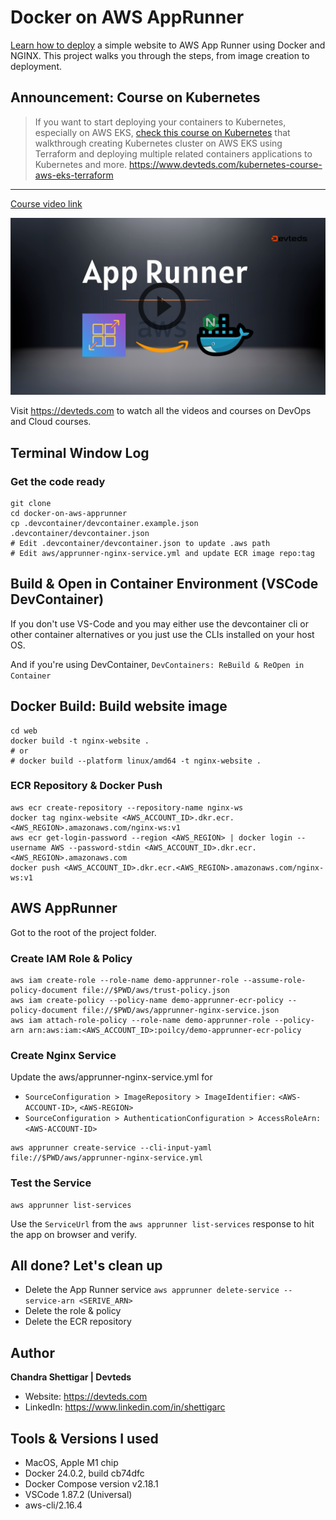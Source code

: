# Docker on AWS AppRunner

[Learn how to deploy](https://youtu.be/1BZlUneXLCs) a simple website to AWS App Runner using Docker and NGINX. This project walks you through the steps, from image creation to deployment.

## Announcement: Course on Kubernetes

> If you want to start deploying your containers to Kubernetes, especially on AWS EKS, [check this course on Kubernetes](https://www.devteds.com/kubernetes-course-aws-eks-terraform) that walkthrough creating Kubernetes cluster on AWS EKS using Terraform and deploying multiple related containers applications to Kubernetes and more. https://www.devteds.com/kubernetes-course-aws-eks-terraform 

---

[Course video link](https://youtu.be/1BZlUneXLCs)

[![Course Video Link](./doc/docker-on-aws-apprunner.png)](https://youtu.be/1BZlUneXLCs)

Visit https://devteds.com to watch all the videos and courses on DevOps and Cloud courses.

## Terminal Window Log

### Get the code ready

```
git clone 
cd docker-on-aws-apprunner
cp .devcontainer/devcontainer.example.json  .devcontainer/devcontainer.json
# Edit .devcontainer/devcontainer.json to update .aws path
# Edit aws/apprunner-nginx-service.yml and update ECR image repo:tag
```

## Build & Open in Container Environment (VSCode DevContainer)

If you don't use VS-Code and you may either use the devcontainer cli or other container alternatives or you just use the CLIs installed on your host OS.

And if you're using DevContainer, `DevContainers: ReBuild & ReOpen in Container`

## Docker Build: Build website image

```
cd web
docker build -t nginx-website .
# or
# docker build --platform linux/amd64 -t nginx-website .
```

### ECR Repository & Docker Push

```
aws ecr create-repository --repository-name nginx-ws
docker tag nginx-website <AWS_ACCOUNT_ID>.dkr.ecr.<AWS_REGION>.amazonaws.com/nginx-ws:v1
aws ecr get-login-password --region <AWS_REGION> | docker login --username AWS --password-stdin <AWS_ACCOUNT_ID>.dkr.ecr.<AWS_REGION>.amazonaws.com
docker push <AWS_ACCOUNT_ID>.dkr.ecr.<AWS_REGION>.amazonaws.com/nginx-ws:v1
```

## AWS AppRunner

Got to the root of the project folder.

### Create IAM Role & Policy

```
aws iam create-role --role-name demo-apprunner-role --assume-role-policy-document file://$PWD/aws/trust-policy.json
aws iam create-policy --policy-name demo-apprunner-ecr-policy --policy-document file://$PWD/aws/apprunner-nginx-service.json
aws iam attach-role-policy --role-name demo-apprunner-role --policy-arn arn:aws:iam:<AWS_ACCOUNT_ID>:poilcy/demo-apprunner-ecr-policy
```

### Create Nginx Service

Update the aws/apprunner-nginx-service.yml for

- `SourceConfiguration > ImageRepository > ImageIdentifier:` `<AWS-ACCOUNT-ID>`, `<AWS-REGION>`
- `SourceConfiguration > AuthenticationConfiguration > AccessRoleArn:` `<AWS-ACCOUNT-ID>`

```
aws apprunner create-service --cli-input-yaml file://$PWD/aws/apprunner-nginx-service.yml
```

### Test the Service

```
aws apprunner list-services
```

Use the `ServiceUrl` from the `aws apprunner list-services` response to hit the app on browser and verify.


## All done? Let's clean up

- Delete the App Runner service `aws apprunner delete-service --service-arn <SERIVE_ARN>`
- Delete the role & policy
- Delete the ECR repository


## Author

**Chandra Shettigar | Devteds**

- Website: https://devteds.com
- LinkedIn: https://www.linkedin.com/in/shettigarc

## Tools & Versions I used

- MacOS, Apple M1 chip
- Docker 24.0.2, build cb74dfc
- Docker Compose version v2.18.1
- VSCode 1.87.2 (Universal)
- aws-cli/2.16.4 
